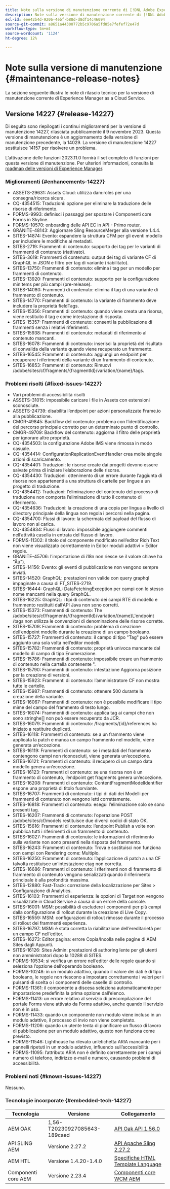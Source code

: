 ```yaml
---
title: Note sulla versione di manutenzione corrente di [!DNL Adobe Experience Manager]  as a Cloud Service.
description: Note sulla versione di manutenzione corrente di [!DNL Adobe Experience Manager]  as a Cloud Service.
exl-id: eee42b4d-9206-4ebf-b88d-d8df14c46094
source-git-commit: a8651a44300772b5c9706a5fd85e7fefef72e47d
workflow-type: tm+mt
source-wordcount: '1124'
ht-degree: 12%

---
```


# Note sulla versione di manutenzione {#maintenance-release-notes}

La sezione seguente illustra le note di rilascio tecnico per la versione di manutenzione corrente di Experience Manager as a Cloud Service.

## Versione 14227 {#release-14227}

Di seguito sono riepilogati i continui miglioramenti per la versione di manutenzione 14227, rilasciata pubblicamente il 9 novembre 2023. Questa versione di manutenzione è un aggiornamento della versione di manutenzione precedente, la 14029. La versione di manutenzione 14227 sostituisce 14157 per risolvere un problema.

L’attivazione delle funzioni 2023.11.0 fornirà il set completo di funzioni per questa versione di manutenzione. Per ulteriori informazioni, consulta la [roadmap delle versioni di Experience Manager](https://experienceleague.adobe.com/docs/experience-manager-release-information/aem-release-updates/update-releases-roadmap.html?lang=it).

### Miglioramenti {#enhancements-14227}

* ASSETS-29631: Assets Cloud: utilizza dam:roles per una consegna/ricerca sicura.
* CQ-4354515: Traduzioni: opzione per eliminare la traduzione delle risorse di riferimento.
* FORMS-9993: definisci i passaggi per spostare i Componenti core Forms in Skyline.
* FORMS-10570: onboarding delle API EC in API - Primo router.
* GRANITE-48143: Aggiornare Sling ResourceMerger alla versione 1.4.4.
* SITES-14874: Evento: espandere la struttura CFM per gli eventi modello per includere le modifiche ai metadati.
* SITES-2719: Frammenti di contenuto: supporto dei tag per le varianti di frammenti di contenuto (riattivato).
* SITES-3619: Frammenti di contenuto: output dei tag di variante CF di GraphQL in JSON e filtro per tag di variante (riabilitato).
* SITES-13750: Frammenti di contenuto: elimina i tag per un modello per frammenti di contenuto.
* SITES-13920: Frammenti di contenuto: supporto per la configurazione minItems per più campi (pre-release).
* SITES-14080: Frammenti di contenuto: elimina il tag di una variante di frammento di contenuto.
* SITES-14770: Frammenti di contenuto: la variante di frammento deve includere la proprietà fieldTags.
* SITES-15356: Frammenti di contenuto: quando viene creata una risorsa, viene restituito il tag e come intestazione di risposta.
* SITES-15357: Frammenti di contenuto: consenti la pubblicazione di frammenti senza i relativi riferimenti.
* SITES-15938: Frammenti di contenuto: metadati di riferimento al contenuto mancanti.
* SITES-16078: Frammenti di contenuto: inserisci la proprietà del risultato di convalida della variante quando viene recuperato un frammento.
* SITES-16545: Frammenti di contenuto: aggiungi un endpoint per recuperare i riferimenti della variante di un frammento di contenuto.
* SITES-16853: Frammenti di contenuto: Rimuovi /adobe/sites/cf/fragments/{fragmentId}/variation/{name}/tags.

### Problemi risolti {#fixed-issues-14227}

* Vari problemi di accessibilità risolti
* ASSETS-31015: impossibile caricare i file in Assets con estensioni sconosciute.
* ASSETS-24739: disabilita l’endpoint per azioni personalizzate Frame.io alla pubblicazione.
* CMGR-49845: Backflow del contenuto: problema con l’identificazione del percorso principale corretto per un determinato punto di controllo.
* CMGR-49709: Backflow del contenuto: aggiorna il filtro delle proprietà per ignorare altre proprietà.
* CQ-4354503: la configurazione Adobe IMS viene rimossa in modo casuale.
* CQ-4354414: ConfigurationReplicationEventHandler crea molte singole azioni di scaricamento.
* CQ-4354401: Traduzioni: le risorse create dai progetti devono essere salvate prima di iniziare l’elaborazione delle risorse.
* CQ-4354430: Traduzioni: ottenimento di un errore durante l’aggiunta di risorse non appartenenti a una struttura di cartelle per lingue a un progetto di traduzione.
* CQ-4354412: Traduzioni: l’eliminazione del contenuto del processo di traduzione non comporta l’eliminazione di tutto il contenuto di riferimento.
* CQ-4354636: Traduzioni: la creazione di una copia per lingua a livello di directory principale della lingua non regola i percorsi nella pagina.
* CQ-4354700: Flussi di lavoro: la schermata del payload del flusso di lavoro non si carica.
* CQ-4354834: Flussi di lavoro: impossibile aggiungere commenti nell’attività casella in entrata del flusso di lavoro.
* FORMS-11302: il titolo del componente modificato nell’editor Rich Text non viene visualizzato correttamente in Editor moduli adattivi > Editor regole.
* GRANITE-45706: l’importazione di i18n non riesce se il valore chiave ha &quot;Äú&quot;).
* SITES-14156: Evento: gli eventi di pubblicazione non vengono sempre inviati.
* SITES-14520: GraphQL: prestazioni non valide con query graphql impaginate a causa di FT_SITES-2719.
* SITES-16444: GraphQL: DataFetchingException per campi con lo stesso nome mancanti nella query GraphQL.
* SITES-16225: GraphQL: i tipi di contenuto dei campi RTE di modello e frammento restituiti dall’API Java non sono corretti.
* SITES-15373: Frammenti di contenuto: The /adobe/sites/cf/fragments/{fragmentId}/variation/{name}L&#39;endpoint /tags non utilizza le convenzioni di denominazione delle risorse corrette.
* SITES-15709: Frammenti di contenuto: problema di creazione dell’endpoint modello durante la creazione di un campo booleano.
* SITES-15727: Frammenti di contenuto: il campo di tipo &quot;Tag&quot; può essere aggiunto una sola volta nell’editor modelli.
* SITES-15782: Frammenti di contenuto: proprietà univoca mancante dal modello di campo di tipo Enumerazione.
* SITES-15786: Frammenti di contenuto: impossibile creare un frammento di contenuto nella cartella contenente &quot;.
* SITES-15790: Frammenti di contenuto: intestazione Aggiorna posizione per la creazione di versioni.
* SITES-15923: Frammenti di contenuto: l’amministratore CF non mostra tutte le cartelle.
* SITES-15987: Frammenti di contenuto: ottenere 500 durante la creazione della variante.
* SITES-16067: Frammenti di contenuto: non è possibile modificare il tipo mime del campo del frammento di testo lungo.
* SITES-16074: Frammenti di contenuto: applica tag ai campi che non sono stringhe[] non può essere recuperato da JCR.
* SITES-16079: Frammenti di contenuto: /fragments/{id}/references ha iniziato a restituire duplicati.
* SITES-16118: Frammenti di contenuto: se a un frammento viene applicata la patch e manca un campo frammento nel modello, viene generata un’eccezione.
* SITES-16119: Frammenti di contenuto: se i metadati del frammento contengono campi non riconosciuti, viene generata un’eccezione.
* SITES-16121: Frammenti di contenuto: il recupero di un campo data modello genera un’eccezione.
* SITES-16123: Frammenti di contenuto: se una risorsa non è un frammento di contenuto, l’endpoint get fragments genera un’eccezione.
* SITES-16208: Frammenti di contenuto: ContentFragmentModelIdentifier espone una proprietà di titolo fuorviante.
* SITES-16707: Frammenti di contenuto: i tipi di dati dei Modelli per frammenti di contenuto non vengono letti correttamente.
* SITES-16818: Frammenti di contenuto: esegui l’eliminazione solo se sono presenti tag.
* SITES-16207: Frammenti di contenuto: l’operazione POST /adobe/sites/cf/models restituisce due diversi codici di stato OK.
* SITES-15616: Frammenti di contenuto: l’endpoint Publish a volte non pubblica tutti i riferimenti di un frammento di contenuto.
* SITES-16027: Frammenti di contenuto: le informazioni di riferimento sulla variante non sono presenti nella risposta del frammento.
* SITES-16243: Frammenti di contenuto: Trova e sostituisci non funziona con campi con Rendering come: Multiplo.
* SITES-16250: Frammenti di contenuto: l’applicazione di patch a una CF talvolta restituisce un’intestazione etag non corretta.
* SITES-16686: Frammenti di contenuto: i riferimenti non di frammento di frammento di contenuto vengono serializzati quando il riferimento principale è alla profondità massima.
* SITES-12880: Fast-Track: correzione della localizzazione per Sites > Configurazione di Analytics.
* SITES-16103: Frammenti di esperienza: le opzioni di Target non vengono visualizzate in Cloud Service a causa di un errore della console.
* SITES-16001: MSM: possibilità di escludere i componenti per più campi dalla configurazione di rollout durante la creazione di Live Copy.
* SITES-16559: MSM: configurazioni di rollout rimosse durante il processo di rollout dei frammenti esperienza.
* SITES-16797: MSM: è stata corretta la riabilitazione dell’ereditarietà per un campo CF nell’editor.
* SITES-16273: Editor pagina: errore Copia/Incolla nelle pagine di AEM Sites dagli Appunti.
* SITES-16126: Sites Admin: prestazioni di authoring lente per gli utenti non amministratori dopo la 10288 di SITES.
* FORMS-10534: si verifica un errore nell’editor delle regole quando si seleziona l’opzione dell’operando booleano.
* FORMS-10248: in un modulo adattivo, quando il valore dei dati è di tipo booleano, le regole non riescono a impostare correttamente i valori per i pulsanti di scelta o i componenti delle caselle di controllo.
* FORMS-11361: il componente a discesa seleziona automaticamente per impostazione predefinita la prima opzione dall’elenco.
* FORMS-11413: un errore relativo al servizio di precompilazione del portale Forms viene attivato da Forms adattivo, anche quando il servizio non è in uso.
* FORMS-11433: quando un componente non modulo viene incluso in un modulo adattivo, il processo di invio non viene completato.
* FORMS-11206: quando un utente tenta di pianificare un flusso di lavoro di pubblicazione per un modulo adattivo, questo non funziona come previsto.
* FORMS-11546: Lighthouse ha rilevato un’etichetta ARIA mancante per i pannelli ripetuti in un modulo adattivo, influendo sull’accessibilità.
* FORMS-11095: l’attributo ARIA non è definito correttamente per i campi numero di telefono, indirizzo e-mail e numero, causando problemi di accessibilità.

### Problemi noti {#known-issues-14227}

Nessuno.

### Tecnologie incorporate {#embedded-tech-14227}

| Tecnologia | Versione | Collegamento |
|---|---|---|
| AEM OAK | 1,56-T20230927085643-189caed | [API Oak API 1.56.0](https://www.javadoc.io/doc/org.apache.jackrabbit/oak-api/1.56.0/index.html) |
| API SLING AEM | Versione 2.27.2 | [API Apache Sling 2.27.2](https://www.javadoc.io/doc/org.apache.sling/org.apache.sling.api/latest/index.html) |
| AEM HTL | Versione 1.4.20-1.4.0 | [Specifiche HTML Template Language](https://github.com/adobe/htl-spec) |
| Componenti core AEM | Versione 2.23.4 | [Componenti core WCM AEM](https://github.com/adobe/aem-core-wcm-components) |
